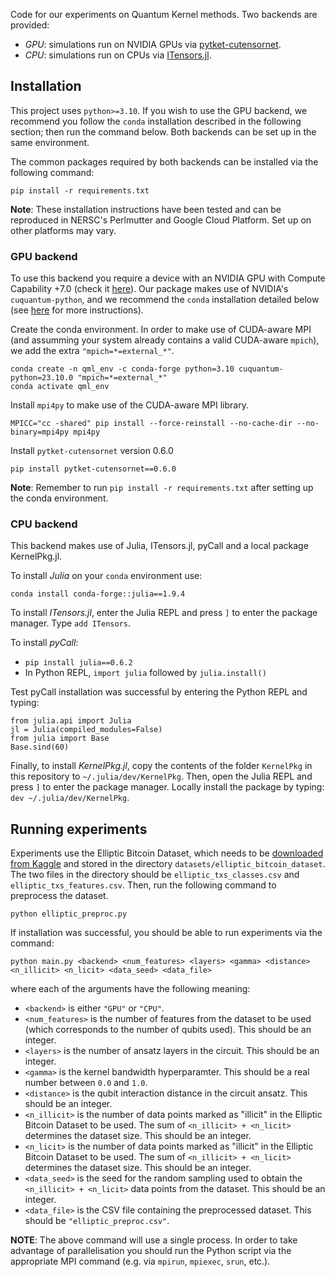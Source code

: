 Code for our experiments on Quantum Kernel methods. Two backends are provided:
- *GPU*: simulations run on NVIDIA GPUs via [pytket-cutensornet](https://github.com/CQCL/pytket-cutensornet).
- *CPU*: simulations run on CPUs via [ITensors.jl](https://github.com/ITensor/ITensors.jl).

## Installation

This project uses `python>=3.10`. If you wish to use the GPU backend, we recommend you follow the `conda` installation described in the following section; then run the command below. Both backends can be set up in the same environment.

The common packages required by both backends can be installed via the following command:
```
pip install -r requirements.txt
```

**Note**: These installation instructions have been tested and can be reproduced in NERSC's Perlmutter and Google Cloud Platform. Set up on other platforms may vary.

### GPU backend

To use this backend you require a device with an NVIDIA GPU with Compute Capability +7.0 (check it [here](https://developer.nvidia.com/cuda-gpus)). Our package makes use of NVIDIA's `cuquantum-python`, and we recommend the `conda` installation detailed below (see [here](https://docs.nvidia.com/cuda/cuquantum/latest/python/README.html#installation) for more instructions).

Create the conda environment. In order to make use of CUDA-aware MPI (and assumming your system already contains a valid CUDA-aware `mpich`), we add the extra `"mpich=*=external_*"`.
```
conda create -n qml_env -c conda-forge python=3.10 cuquantum-python=23.10.0 "mpich=*=external_*"
conda activate qml_env
```
Install `mpi4py` to make use of the CUDA-aware MPI library.
```
MPICC="cc -shared" pip install --force-reinstall --no-cache-dir --no-binary=mpi4py mpi4py
```

Install `pytket-cutensornet` version 0.6.0
```
pip install pytket-cutensornet==0.6.0
```
**Note**: Remember to run `pip install -r requirements.txt` after setting up the conda environment.

### CPU backend

This backend makes use of Julia, ITensors.jl, pyCall and a local package KernelPkg.jl.

To install *Julia* on your `conda` environment use:
```
conda install conda-forge::julia==1.9.4
```

To install *ITensors.jl*, enter the Julia REPL and press `]` to enter the package manager. Type `add ITensors`.

To install *pyCall*:
- `pip install julia==0.6.2`
- In Python REPL, `import julia` followed by `julia.install()`

Test pyCall installation was successful by entering the Python REPL and typing:
 ```
from julia.api import Julia
jl = Julia(compiled_modules=False)
from julia import Base
Base.sind(60)
 ```

Finally, to install *KernelPkg.jl*, copy the contents of the folder `KernelPkg` in this repository to `~/.julia/dev/KernelPkg`. Then, open the Julia REPL and press `]` to enter the package manager. Locally install the package by typing:
`dev ~/.julia/dev/KernelPkg`.


## Running experiments

Experiments use the Elliptic Bitcoin Dataset, which needs to be [downloaded from Kaggle](https://www.kaggle.com/datasets/ellipticco/elliptic-data-set) and stored in the directory ``datasets/elliptic_bitcoin_dataset``. The two files in the directory should be ``elliptic_txs_classes.csv`` and ``elliptic_txs_features.csv``.
Then, run the following command to preprocess the dataset.
```
python elliptic_preproc.py
```

If installation was successful, you should be able to run experiments via the command:
```
python main.py <backend> <num_features> <layers> <gamma> <distance> <n_illicit> <n_licit> <data_seed> <data_file>
```
where each of the arguments have the following meaning:
- `<backend>` is either `"GPU"` or `"CPU"`.
- `<num_features>` is the number of features from the dataset to be used (which corresponds to the number of qubits used). This should be an integer.
- `<layers>` is the number of ansatz layers in the circuit. This should be an integer.
- `<gamma>` is the kernel bandwidth hyperparamter. This should be a real number between `0.0` and `1.0`.
- `<distance>` is the qubit interaction distance in the circuit ansatz. This should be an integer.
- `<n_illicit>` is the number of data points marked as "illicit" in the Elliptic Bitcoin Dataset to be used. The sum of `<n_illicit> + <n_licit>` determines the dataset size. This should be an integer.
- `<n_licit>` is the number of data points marked as "illicit" in the Elliptic Bitcoin Dataset to be used. The sum of `<n_illicit> + <n_licit>` determines the dataset size. This should be an integer.
- `<data_seed>` is the seed for the random sampling used to obtain the `<n_illicit> + <n_licit>` data points from the dataset. This should be an integer.
- `<data_file>` is the CSV file containing the preprocessed dataset. This should be `"elliptic_preproc.csv"`.

**NOTE**: The above command will use a single process. In order to take advantage of parallelisation you should run the Python script via the appropriate MPI command (e.g. via `mpirun`, `mpiexec`, `srun`, etc.).
